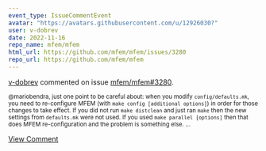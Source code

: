 ```yaml
---
event_type: IssueCommentEvent
avatar: "https://avatars.githubusercontent.com/u/12926030?"
user: v-dobrev
date: 2022-11-16
repo_name: mfem/mfem
html_url: https://github.com/mfem/mfem/issues/3280
repo_url: https://github.com/mfem/mfem
---
```


<a href='https://github.com/v-dobrev' target='_blank'>v-dobrev</a> commented on issue <a href='https://github.com/mfem/mfem/issues/3280' target='_blank'>mfem/mfem#3280</a>.

<small>@mariobendra, just one point to be careful about: when you modify `config/defaults.mk`, you need to re-configure MFEM (with `make config [additional options]`) in order for those changes to take effect. If you did not run `make distclean` and just ran `make` then the new settings from `defaults.mk` were not used. If you used `make parallel [options]` then that does MFEM re-configuration and the problem is something else....</small>

<a href='https://github.com/mfem/mfem/issues/3280' target='_blank'>View Comment</a>